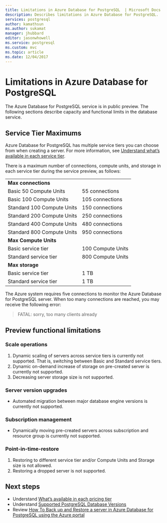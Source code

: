 ```yaml
---
title: Limitations in Azure Database for PostgreSQL  | Microsoft Docs
description: Describes limitations in Azure Database for PostgreSQL.
services: postgresql
author: kamathsun
ms.author: sukamat
manager: jhubbard
editor: jasonwhowell
ms.service: postgresql
ms.custom: mvc
ms.topic: article
ms.date: 12/04/2017
---
```

# Limitations in Azure Database for PostgreSQL
The Azure Database for PostgreSQL service is in public preview. The following sections describe capacity and functional limits in the database service.

## Service Tier Maximums
Azure Database for PostgreSQL has multiple service tiers you can choose from when creating a server. For more information, see [Understand what’s available in each service tier](concepts-service-tiers.md).  

There is a maximum number of connections, compute units, and storage in each service tier during the service preview, as follows: 

| | |
| :------------------------- | :---------------- |
| **Max connections**        |                   |
| Basic 50 Compute Units     | 55 connections    |
| Basic 100 Compute Units    | 105 connections   |
| Standard 100 Compute Units | 150 connections   |
| Standard 200 Compute Units | 250 connections   |
| Standard 400 Compute Units | 480 connections   |
| Standard 800 Compute Units | 950 connections   |
| **Max Compute Units**      |                   |
| Basic service tier         | 100 Compute Units |
| Standard service tier      | 800 Compute Units |
| **Max storage**            |                   |
| Basic service tier         | 1 TB              |
| Standard service tier      | 1 TB              |

The Azure system requires five connections to monitor the Azure Database for PostgreSQL server. When too many connections are reached, you may receive the following error:
> FATAL:  sorry, too many clients already


## Preview functional limitations
### Scale operations
1.  Dynamic scaling of servers across service tiers is currently not supported. That is, switching between Basic and Standard service tiers.
2.  Dynamic on-demand increase of storage on pre-created server is currently not supported.
3.  Decreasing server storage size is not supported.

### Server version upgrades
- Automated migration between major database engine versions is currently not supported.

### Subscription management
- Dynamically moving pre-created servers across subscription and resource group is currently not supported.

### Point-in-time-restore
1.  Restoring to different service tier and/or Compute Units and Storage size is not allowed.
2.  Restoring a dropped server is not supported.

## Next steps
- Understand [What’s available in each pricing tier](concepts-service-tiers.md)
- Understand [Supported PostgreSQL Database Versions](concepts-supported-versions.md)
- Review [How To Back up and Restore a server in Azure Database for PostgreSQL using the Azure portal](howto-restore-server-portal.md)
